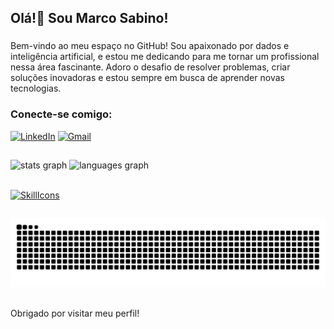 <h2 align="left">Olá!👋 Sou Marco Sabino!</h2>

###

<p align="left">Bem-vindo ao meu espaço no GitHub! Sou apaixonado por dados e inteligência artificial, e estou me dedicando para me tornar um profissional nessa área fascinante. Adoro o desafio de resolver problemas, criar soluções inovadoras e estou sempre em busca de aprender novas tecnologias.</p>

### Conecte-se comigo:

[![LinkedIn](https://img.shields.io/badge/LinkedIn-0077B5?style=for-the-badge&logo=linkedin&logoColor=white)](https://www.linkedin.com/in/www.linkedin.com/in/marccosabino)
[![Gmail](https://img.shields.io/badge/Gmail-D14836?style=for-the-badge&logo=gmail&logoColor=white)](mailto:marco.sabinosr@gmail.com)

##

<div align="left">
  <img src="https://github-readme-stats.vercel.app/api?username=marccosabino&hide_title=false&hide_rank=false&show_icons=true&include_all_commits=true&count_private=true&disable_animations=false&theme=dark&show&locale=en&hide_border=false&order=1" height="150" alt="stats graph"  />
  <img src="https://github-readme-stats.vercel.app/api/top-langs?username=marccosabino&locale=en&hide_title=false&layout=compact&card_width=320&langs_count=5&theme=dark&show&hide_border=false&order=2" height="150" alt="languages graph"  />
</div>

<br>

[![SkillIcons](https://skillicons.dev/icons?i=js,html,css,py,mysql,java)](https://skillicons.dev)<br/>








##

<img src="https://raw.githubusercontent.com/marccosabino/marccosabino/output/snake.svg" alt="Snake animation" />

##
Obrigado por visitar meu perfil!
